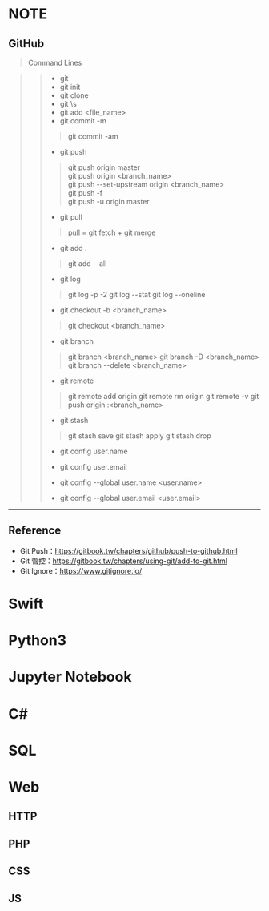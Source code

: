 # NOTE

## GitHub
> Command Lines

>> + git 
>> + git init
>> + git clone <https>
>> + git \s
>> + git add <file_name>
>> + git commit -m <commit>
>> > git commit -am <commit>
>> + git push
>> > git push origin master<br/>
>> > git push origin <branch_name><br/>
>> > git push --set-upstream origin <branch_name><br/>
>> > git push -f<br/>
>> > git push -u origin master
>> + git pull
>> > pull = git fetch + git merge
>> + git add .
>> > git add --all
>> + git log
>> > git log -p -2
>> > git log --stat
>> > git log --oneline
>> + git checkout -b <branch_name>
>> > git checkout <branch_name>
>> + git branch
>> > git branch <branch_name>
>> > git branch -D <branch_name>
>> > git branch --delete <branch_name> <br/>
>> 
>> + git remote
>> > git remote add origin
>> > git remote rm origin
>> > git remote -v
>> > git push origin :<branch_name>
>> 
>> + git stash
>> > git stash save
>> > git stash apply
>> > git stash drop
>> 
>> + git config user.name
>> + git config user.email
>> 
>> + git config --global user.name <user.name>
>> + git config --global user.email <user.email>

----
## Reference
+ Git Push：https://gitbook.tw/chapters/github/push-to-github.html
+ Git 管控：https://gitbook.tw/chapters/using-git/add-to-git.html
+ Git Ignore：https://www.gitignore.io/




# Swift
# Python3
# Jupyter Notebook
# C\#
# SQL
# Web
## HTTP
## PHP
## CSS
## JS
